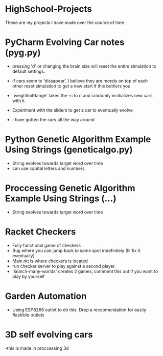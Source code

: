 # HighSchool-Projects
These are my projects I have made over the course of time


# PyCharm Evolving Car notes (pyg.py)

- pressing 'd' or changing the brain size will reset the entire simulation to default settings.

- if cars seem to 'dissapear', I believe they are merely on top of each other reset simulation to get a new start if this bothers you

- 'weightInitRange' takes the -n to n and randomly innitializes new cars with it.

- Experiment with the sliders to get a car to eventually evolve

- I have gotten the cars all the way around

# Python Genetic Algorithm Example Using Strings (geneticalgo.py)
- String evolves towards target word over time
- can use capital letters and numbers

# Proccessing Genetic Algorithm Example Using Strings (...)
- String evolves towards target word over time


# Racket Checkers
- Fully functional game of checkers
- Bug where you can jump back to same spot indefinitely (Ill fix it eventually)
- Main.rkt is where checkers is located
- run checker server to play against a second player.
- 'launch-many-worlds' creates 2 games, comment this out if you want to play by yourself

# Garden Automation
- Using ESP8266 outlet to do this. Drop a reccomendation for easily flashible outlets

# 3D self evolving cars
-this is made in proccessing 3d






